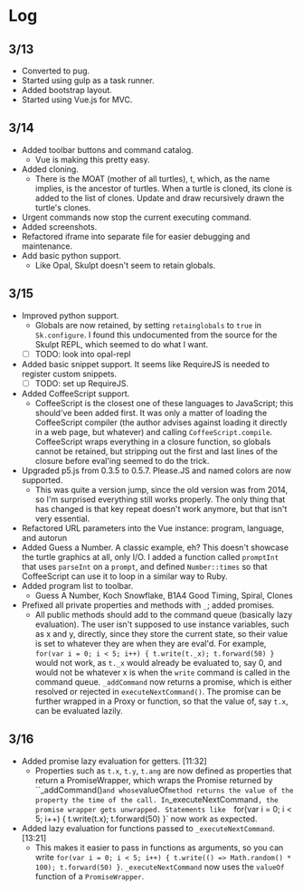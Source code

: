 # Log

## 3/13
- Converted to pug.
- Started using gulp as a task runner.
- Added bootstrap layout.
- Started using Vue.js for MVC.

## 3/14
- Added toolbar buttons and command catalog.
  - Vue is making this pretty easy.
- Added cloning.
  - There is the MOAT (mother of all turtles), t, which, as the name implies, is the ancestor of turtles. When a turtle is cloned, its clone is added to the list of clones. Update and draw recursively drawn the turtle's clones. 
- Urgent commands now stop the current executing command.
- Added screenshots.
- Refactored iframe into separate file for easier debugging and maintenance.
- Add basic python support.
  - Like Opal, Skulpt doesn't seem to retain globals.

## 3/15
- Improved python support.
  - Globals are now retained, by setting `retainglobals` to `true` in `Sk.configure`. I found this undocumented from the source for the Skulpt REPL, which seemed to do what I want.
  - [ ] TODO: look into opal-repl
- Added basic snippet support. It seems like RequireJS is needed to register custom snippets.
  - [ ] TODO: set up RequireJS.
- Added CoffeeScript support.
  - CoffeeScript is the closest one of these languages to JavaScript; this should've been added first. It was only a matter of loading the CoffeeScript compiler (the author advises against loading it directly in a web page, but whatever) and calling `CoffeeScript.compile`. CoffeeScript wraps everything in a closure function, so globals cannot be retained, but stripping out the first and last lines of the closure before eval'ing seemed to do the trick.
- Upgraded p5.js from 0.3.5 to 0.5.7. Please.JS and named colors are now supported.
  - This was quite a version jump, since the old version was from 2014, so I'm surprised everything still works properly. The only thing that has changed is that key repeat doesn't work anymore, but that isn't very essential.
- Refactored URL parameters into the Vue instance: program, language, and autorun
- Added Guess a Number. A classic example, eh? This doesn't showcase the turtle graphics at all, only I/O. I added a function called `promptInt` that uses `parseInt` on a `prompt`, and defined `Number::times` so that CoffeeScript can use it to loop in a similar way to Ruby.
- Added program list to toolbar.
  - Guess A Number, Koch Snowflake, B1A4 Good Timing, Spiral, Clones
- Prefixed all private properties and methods with `_`; added promises.
  - All public methods should add to the command queue (basically lazy evaluation). The user isn't supposed to use instance variables, such as x and y, directly, since they store the current state, so their value is set to whatever they are when they are eval'd. For example, `for(var i = 0; i < 5; i++) { t.write(t._x); t.forward(50) }` would not work, as `t._x` would already be evaluated to, say 0, and would not be whatever x is when the `write` command is called in the command queue. `_addCommand` now returns a promise, which is either resolved or rejected in `executeNextCommand()`. The promise can be further wrapped in a Proxy or function, so that the value of, say `t.x`, can be evaluated lazily. 

## 3/16
- Added promise lazy evaluation for getters. [11:32]
  - Properties such as `t.x`, `t.y`, `t.ang` are now defined as properties that return a PromiseWrapper, which wraps the Promise returned by ``_addCommand()` and whose `valueOf` method returns the value of the property the time of the call. In `_executeNextCommand`, the promise wrapper gets unwrapped. Statements like  `for(var i = 0; i < 5; i++) { t.write(t.x); t.forward(50) }` now work as expected.
- Added lazy evaluation for functions passed to  `_executeNextCommand`. [13:21]
  - This makes it easier to pass in functions as arguments, so you can write `for(var i = 0; i < 5; i++) { t.write(() => Math.random() * 100); t.forward(50) }`. `_executeNextCommand` now uses the `valueOf` function of a `PromiseWrapper`.
